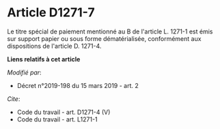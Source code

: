 # Article D1271-7

Le titre spécial de paiement mentionné au B de l'article L. 1271-1 est émis sur support papier ou sous forme dématérialisée,
conformément aux dispositions de l'article D. 1271-4.

**Liens relatifs à cet article**

_Modifié par_:

  - Décret n°2019-198 du 15 mars 2019 - art. 2

_Cite_:

  - Code du travail - art. D1271-4 (V)
  - Code du travail - art. L1271-1
